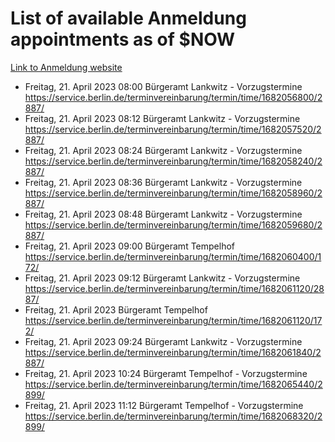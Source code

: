 # List of available Anmeldung appointments as of $NOW
[Link to Anmeldung website](https://service.berlin.de/terminvereinbarung/termin/tag.php?termin=1&anliegen[]=120686&dienstleisterlist=122210,122217,327316,122219,327312,122227,327314,122231,327346,122243,327348,122254,122252,329742,122260,329745,122262,329748,122271,327278,122273,327274,122277,327276,330436,122280,327294,122282,327290,122284,327292,122291,327270,122285,327266,122286,327264,122296,327268,150230,329760,122297,327286,122294,327284,122312,329763,122314,329775,122304,327330,122311,327334,122309,327332,317869,122281,327352,122279,329772,122283,122276,327324,122274,327326,122267,329766,122246,327318,122251,327320,122257,327322,122208,327298,122226,327300&herkunft=http%3A%2F%2Fservice.berlin.de%2Fdienstleistung%2F120686%2F)
- Freitag, 21. April 2023 08:00 Bürgeramt Lankwitz - Vorzugstermine https://service.berlin.de/terminvereinbarung/termin/time/1682056800/2887/
- Freitag, 21. April 2023 08:12 Bürgeramt Lankwitz - Vorzugstermine https://service.berlin.de/terminvereinbarung/termin/time/1682057520/2887/
- Freitag, 21. April 2023 08:24 Bürgeramt Lankwitz - Vorzugstermine https://service.berlin.de/terminvereinbarung/termin/time/1682058240/2887/
- Freitag, 21. April 2023 08:36 Bürgeramt Lankwitz - Vorzugstermine https://service.berlin.de/terminvereinbarung/termin/time/1682058960/2887/
- Freitag, 21. April 2023 08:48 Bürgeramt Lankwitz - Vorzugstermine https://service.berlin.de/terminvereinbarung/termin/time/1682059680/2887/
- Freitag, 21. April 2023 09:00 Bürgeramt Tempelhof https://service.berlin.de/terminvereinbarung/termin/time/1682060400/172/
- Freitag, 21. April 2023 09:12 Bürgeramt Lankwitz - Vorzugstermine https://service.berlin.de/terminvereinbarung/termin/time/1682061120/2887/
- Freitag, 21. April 2023  Bürgeramt Tempelhof https://service.berlin.de/terminvereinbarung/termin/time/1682061120/172/
- Freitag, 21. April 2023 09:24 Bürgeramt Lankwitz - Vorzugstermine https://service.berlin.de/terminvereinbarung/termin/time/1682061840/2887/
- Freitag, 21. April 2023 10:24 Bürgeramt Tempelhof - Vorzugstermine https://service.berlin.de/terminvereinbarung/termin/time/1682065440/2899/
- Freitag, 21. April 2023 11:12 Bürgeramt Tempelhof - Vorzugstermine https://service.berlin.de/terminvereinbarung/termin/time/1682068320/2899/
